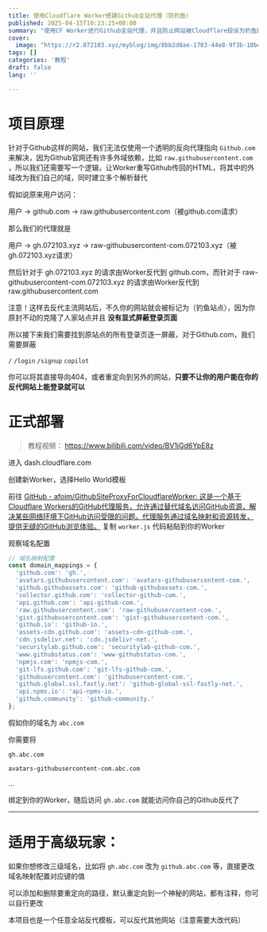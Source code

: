 ```yaml
---
title: 使用Cloudflare Worker搭建Github全站代理（防钓鱼）
published: 2025-04-15T10:23:25+08:00
summary: "使用CF Worker进行Github全站代理，并且防止网站被Cloudflare投诉为钓鱼网站。同时这也是一个通用的二次重写反代"
cover:
  image: "https://r2.072103.xyz/myblog/img/8bb2d8ae-1703-44e8-9f3b-10b46ab69913.webp"
tags: []
categories: '教程'
draft: false 
lang: ''

---
```


# 项目原理

针对于Github这样的网站，我们无法仅使用一个透明的反向代理指向 `Github.com` 来解决，因为Github官网还有许多外域依赖，比如 `raw.githubusercontent.com` ，所以我们还需要写一个逻辑，让Worker重写Github传回的HTML，将其中的外域改为我们自己的域，同时建立多个解析替代

假如说原来用户访问：

用户 -> github.com -> raw.githubusercontent.com（被github.com请求）

那么我们的代理就是

用户 -> gh.072103.xyz -> raw-githubusercontent-com.072103.xyz（被gh.072103.xyz请求）

然后针对于 gh.072103.xyz 的请求由Worker反代到 github.com，而针对于 raw-githubusercontent-com.072103.xyz 的请求由Worker反代到 raw.githubusercontent.com

注意！这样去反代主流网站后，不久你的网站就会被标记为（钓鱼站点），因为你原封不动的克隆了人家站点并且 **没有显式屏蔽登录页面**

所以接下来我们需要找到原站点的所有登录页逐一屏蔽，对于Github.com，我们需要屏蔽

`/` `/login` `/signup` `copilot`

你可以将其直接导向404，或者重定向到另外的网站，**只要不让你的用户能在你的反代网站上能登录就可以**

# 正式部署

> 教程视频： https://www.bilibili.com/video/BV1jGd6YpE8z

进入 dash.cloudflare.com

创建新Worker，选择Hello World模板

前往 [GitHub - afoim/GithubSiteProxyForCloudflareWorker: 这是一个基于Cloudflare Workers的GitHub代理服务，允许通过替代域名访问GitHub资源，解决某些网络环境下GitHub访问受限的问题。代理服务通过域名映射和资源转发，提供无缝的GitHub浏览体验。](https://github.com/afoim/GithubSiteProxyForCloudflareWorker) 复制 `worker.js` 代码粘贴到你的Worker

观察域名配置

```js
// 域名映射配置
const domain_mappings = {
  'github.com': 'gh.',
  'avatars.githubusercontent.com': 'avatars-githubusercontent-com.',
  'github.githubassets.com': 'github-githubassets-com.',
  'collector.github.com': 'collector-github-com.',
  'api.github.com': 'api-github-com.',
  'raw.githubusercontent.com': 'raw-githubusercontent-com.',
  'gist.githubusercontent.com': 'gist-githubusercontent-com.',
  'github.io': 'github-io.',
  'assets-cdn.github.com': 'assets-cdn-github-com.',
  'cdn.jsdelivr.net': 'cdn.jsdelivr-net.',
  'securitylab.github.com': 'securitylab-github-com.',
  'www.githubstatus.com': 'www-githubstatus-com.',
  'npmjs.com': 'npmjs-com.',
  'git-lfs.github.com': 'git-lfs-github-com.',
  'githubusercontent.com': 'githubusercontent-com.',
  'github.global.ssl.fastly.net': 'github-global-ssl-fastly-net.',
  'api.npms.io': 'api-npms-io.',
  'github.community': 'github-community.'
};
```

假如你的域名为 `abc.com`

你需要将

`gh.abc.com` 

`avatars-githubusercontent-com.abc.com`

...

绑定到你的Worker，随后访问 `gh.abc.com` 就能访问你自己的Github反代了

 ---

# 适用于高级玩家：

如果你想修改三级域名，比如将 `gh.abc.com` 改为 `github.abc.com` 等，直接更改域名映射配置对应键的值

可以添加和删除要重定向的路径，默认重定向到一个神秘的网站，都有注释，你可以自行更改

本项目也是一个任意全站反代模板，可以反代其他网站（注意需要大改代码）